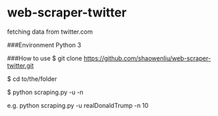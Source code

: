 # web-scraper-twitter

fetching data from twitter.com

###Environment
Python 3

###How to use
$ git clone https://github.com/shaowenliu/web-scraper-twitter.git

$ cd to/the/folder

$ python scraping.py -u <a twitter user name> -n <numbers of tweets>

e.g. python scraping.py -u realDonaldTrump -n 10
